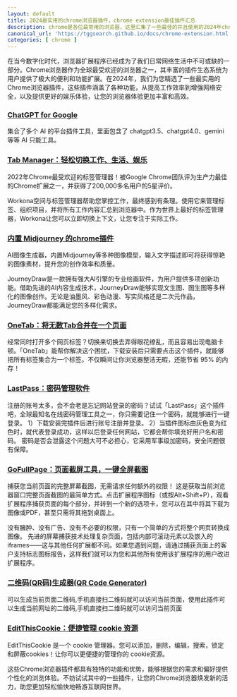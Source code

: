 ```yaml
---
layout: default
title: 2024最实用的chrome浏览器插件，chrome extension最佳插件汇总
description: chrome是各位最常用的浏览器，这里汇集了一些最佳的并且使用的2024年chrome extension，谷歌浏览器最佳插件列表都在这里，一定能满足你的常见需求，提升你的各种效率。
canonical_url: 'https://tggsearch.github.io/docs/chrome-extension.html'
categories: [ chrome ]
---
```

在当今数字化时代，浏览器扩展程序已经成为了我们日常网络生活中不可或缺的一部分。Chrome浏览器作为全球最受欢迎的浏览器之一，其丰富的插件生态系统为用户提供了极大的便利和功能扩展。在2024年，我们为您精选了一些最实用的Chrome浏览器插件，这些插件涵盖了各种功能，从提高工作效率到增强网络安全，以及提供更好的娱乐体验，让您的浏览器体验更加丰富和高效。

### [ChatGPT for Google](./302.html?target=https://chromewebstore.google.com/detail/chatgpt-for-google/jgjaeacdkonaoafenlfkkkmbaopkbilf)
集合了多个 AI 的平台插件工具，里面包含了 chatgpt3.5、chatgpt4.0、gemini等等 AI 只能工具。

### [Tab Manager：轻松切换工作、生活、娱乐](./302.html?target=https://chromewebstore.google.com/detail/tab-manager-workona/ailcmbgekjpnablpdkmaaccecekgdhlh)
2022年Chrome最受欢迎的标签管理器！被Google Chrome团队评为生产力最佳的Chrome扩展之一，并获得了200,000多名用户的5星评价。

Workona空间与标签管理器帮助您掌控工作，最终感到有条理。使用它来管理标签、组织项目，并将所有工作内容汇总到浏览器中。作为世界上最好的标签管理器，Workona让您可以立即切换上下文，让您专注于实际工作。

### [内置 Midjourney 的chrome插件](./302.html?target=https://chromewebstore.google.com/detail/%E5%85%8D%E8%B4%B9ai%E7%BB%98%E5%9B%BE%E7%A5%9E%E5%99%A8-journeydraw/nphnjjbohmfkjbphbddjmnddjfiflkme)
AI图像生成器，内置Midjourney等多种图像模型，输入文字描述即可将获得惊艳的图像素材，提升您的创作效率和质量。

JourneyDraw是一款拥有强大AI引擎的专业绘画软件，为用户提供多项创新功能。借助先进的AI内容生成技术，JourneyDraw能够实现文生图、图生图等多样化的图像创作。无论是油墨风、彩色动漫、写实风格还是二次元作品，JourneyDraw都能满足您的多样化需求。

### [OneTab：将无数Tab合并在一个页面](./302.html?target=https://chromewebstore.google.com/detail/onetab/chphlpgkkbolifaimnlloiipkdnihall)
经常同时打开多个网页标签？切换来切换去弄得眼花缭乱，而且容易出现电脑卡顿。「OneTab」能帮你解决这个困扰，下载安装后只需要点击这个插件，就能够把所有标签集合为一个标签。不仅瞬间让你浏览器整洁无暇，还能节省 95% 的内存！

### [LastPass：密码管理软件](./302.html?target=https://chromewebstore.google.com/detail/lastpass-free-password-ma/hdokiejnpimakedhajhdlcegeplioahd?hl=zh-CN)
注册的账号太多，会不会老是忘记网站登录的密码？试试「LastPass」这个插件吧，全球最知名在线密码管理工具之一，你只需要记住一个密码，就能够进行一键登录。
1）下载安装完插件后进行账号注册并登录。
2）当插件图标由灰色变为红色时，就代表登录成功，这样以后登录任何网站，它都会帮你填充好用户名和密码。
密码是否会泄露这个问题大可不必担心，它采用军事级加密码，安全问题很有保障。

### [GoFullPage：页面截屏工具，一键全屏截图](./302.html?target=https://chromewebstore.google.com/detail/fdpohaocaechififmbbbbbknoalclacl)
捕获您当前页面的完整屏幕截图，无需请求任何额外的权限！
这是获取当前浏览器窗口完整页面截图的最简单方式。点击扩展程序图标（或按Alt+Shift+P），观看扩展程序捕获页面的每个部分，并转到一个新的选项卡，您可以在其中将其下载为图像或PDF，甚至只需将其拖到桌面上。

没有臃肿、没有广告、没有不必要的权限，只有一个简单的方式将整个网页转换成图像。
先进的屏幕捕获技术处理复杂页面，包括内部可滚动元素以及嵌入的iframes——这与其他任何扩展都不同。如果您遇到问题，请通过捕获页面上的客户支持标志图标报告，这样我们就可以为您和其他所有使用该扩展程序的用户改进扩展程序。

### [二维码(QR码)生成器(QR Code Generator)](./302.html?target=https://chromewebstore.google.com/detail/%E4%BA%8C%E7%BB%B4%E7%A0%81qr%E7%A0%81%E7%94%9F%E6%88%90%E5%99%A8qr-code-generato/pflgjjogbmmcmfhfcnlohagkablhbpmg)
可以生成当前页面二维码,手机直接扫二维码就可以访问当前页面，使用此插件可以生成当前网址的二维码,手机直接扫二维码就可以访问当前页面

### [EditThisCookie：便捷管理 cookie 资源](./302.html?target=https://chromewebstore.google.com/detail/editthiscookie/fngmhnnpilhplaeedifhccceomclgfbg)
EditThisCookie 是一个 cookie 管理器。您可以添加，删除，编辑，搜索，锁定和屏蔽cookies！让你可以更便捷的管理你的 cookie资源。

这些Chrome浏览器插件都具有独特的功能和优势，能够根据您的需求和偏好提供个性化的浏览体验。不妨试试其中的一些插件，让您的Chrome浏览器焕发新的活力，助您更加轻松愉快地畅游互联网世界。